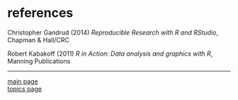
references
==========

Christopher Gandrud (2014) *Reproducible Research with R and RStudio*, Chapman & Hall/CRC

Robert Kabakoff (2011) *R in Action: Data analysis and graphics with R*, Manning Publications

------------------------------------------------------------------------

[main page](../README.md)<br> [topics page](README-by-topic.md)
